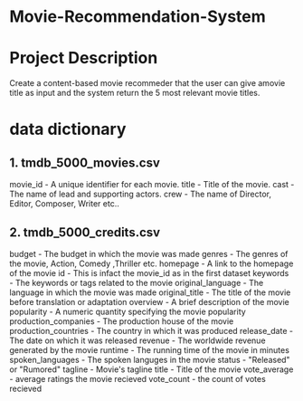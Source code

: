 # Movie-Recommendation-System

# Project Description
Create a content-based movie recommeder that the user can give amovie title as input and the system return the 5 most relevant movie titles.

# data dictionary
## 1. tmdb_5000_movies.csv
movie_id - A unique identifier for each movie.
title - Title of the movie.
cast - The name of lead and supporting actors.
crew - The name of Director, Editor, Composer, Writer etc..

## 2. tmdb_5000_credits.csv
budget - The budget in which the movie was made
genres - The genres of the movie, Action, Comedy ,Thriller etc.
homepage - A link to the homepage of the movie
id - This is infact the movie_id as in the first dataset
keywords - The keywords or tags related to the movie
original_language - The language in which the movie was made
original_title - The title of the movie before translation or adaptation
overview - A brief description of the movie
popularity - A numeric quantity specifying the movie popularity
production_companies - The production house of the movie
production_countries - The country in which it was produced
release_date - The date on which it was released
revenue - The worldwide revenue generated by the movie
runtime - The running time of the movie in minutes
spoken_languages - The spoken languges in the movie
status - "Released" or "Rumored"
tagline - Movie's tagline
title - Title of the movie
vote_average - average ratings the movie recieved
vote_count - the count of votes recieved
